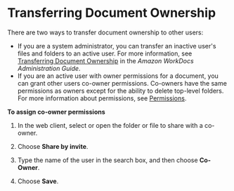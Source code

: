 # Transferring Document Ownership<a name="transfer_owner"></a>

There are two ways to transfer document ownership to other users:
+ If you are a system administrator, you can transfer an inactive user's files and folders to an active user\. For more information, see [Transferring Document Ownership](http://docs.aws.amazon.com/workdocs/latest/adminguide/transfer-docs.html) in the *Amazon WorkDocs Administration Guide*\.
+ If you are an active user with owner permissions for a document, you can grant other users co\-owner permissions\. Co\-owners have the same permissions as owners except for the ability to delete top\-level folders\. For more information about permissions, see [Permissions](permissions.md)\.

**To assign co\-owner permissions**

1. In the web client, select or open the folder or file to share with a co\-owner\.

1. Choose **Share by invite**\.

1. Type the name of the user in the search box, and then choose **Co\-Owner**\.

1. Choose **Save**\.